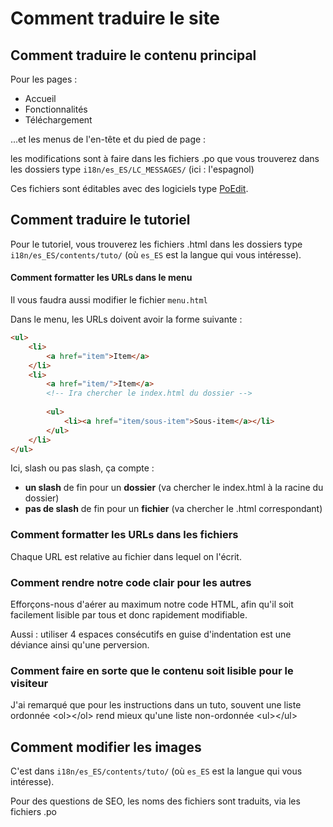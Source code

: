 Comment traduire le site
===

## Comment traduire le contenu principal

Pour les pages :

- Accueil
- Fonctionnalités
- Téléchargement

...et les menus de l'en-tête et du pied de page :

les modifications sont à faire dans les fichiers .po que vous trouverez dans les dossiers type `i18n/es_ES/LC_MESSAGES/` (ici : l'espagnol)

Ces fichiers sont éditables avec des logiciels type [PoEdit](https://poedit.net/).

## Comment traduire le tutoriel

Pour le tutoriel, vous trouverez les fichiers .html dans les dossiers type `i18n/es_ES/contents/tuto/` (où `es_ES` est la langue qui vous intéresse).

#### Comment formatter les URLs dans le menu

Il vous faudra aussi modifier le fichier `menu.html`

Dans le menu, les URLs doivent avoir la forme suivante : 

```html
<ul>
	<li>
		<a href="item">Item</a>
	</li>
	<li>
		<a href="item/">Item</a>
		<!-- Ira chercher le index.html du dossier -->
		
		<ul>
			<li><a href="item/sous-item">Sous-item</a></li>
		</ul>
	</li>
</ul>
```

Ici, slash ou pas slash, ça compte : 

* **un slash** de fin pour un **dossier** (va chercher le index.html à la racine du dossier)
* **pas de slash** de fin pour un **fichier** (va chercher le .html correspondant)

### Comment formatter les URLs dans les fichiers

Chaque URL est relative au fichier dans lequel on l'écrit.

### Comment rendre notre code clair pour les autres

Efforçons-nous d'aérer au maximum notre code HTML, afin qu'il soit facilement lisible par tous et donc rapidement modifiable.

Aussi : utiliser 4 espaces consécutifs en guise d'indentation est une déviance ainsi qu'une perversion.

### Comment faire en sorte que le contenu soit lisible pour le visiteur

J'ai remarqué que pour les instructions dans un tuto, souvent une liste ordonnée &lt;ol&gt;&lt;/ol&gt; rend mieux 
qu'une liste non-ordonnée &lt;ul&gt;&lt;/ul&gt;

## Comment modifier les images

C'est dans `i18n/es_ES/contents/tuto/` (où `es_ES` est la langue qui vous intéresse).

Pour des questions de SEO, les noms des fichiers sont traduits, via les fichiers .po

